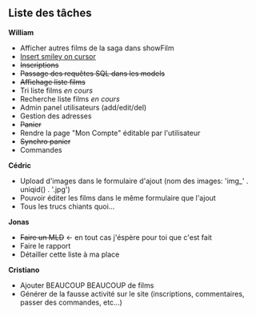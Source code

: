 ## Liste des tâches

**William**

* Afficher autres films de la saga dans showFilm
* [Insert smiley on cursor](http://stackoverflow.com/questions/11076975/insert-text-into-textarea-at-cursor-position-javascript)
* ~~Inscriptions~~
* ~~Passage des requêtes SQL dans les models~~
* ~~Affichage liste films~~
* Tri liste films *en cours*
* Recherche liste films *en cours*
* Admin panel utilisateurs (add/edit/del)
* Gestion des adresses
* ~~Panier~~
* Rendre la page "Mon Compte" éditable par l'utilisateur
* ~~Synchro panier~~
* Commandes

**Cédric**

* Upload d'images dans le formulaire d'ajout (nom des images: 'img_' . uniqid() . '.jpg')
* Pouvoir éditer les films dans le même formulaire que l'ajout
* Tous les trucs chiants quoi...

**Jonas**

* ~~Faire un MLD~~ <- en tout cas j'éspère pour toi que c'est fait
* Faire le rapport
* Détailler cette liste à ma place

**Cristiano**

* Ajouter BEAUCOUP BEAUCOUP de films
* Générer de la fausse activité sur le site (inscriptions, commentaires, passer des commandes, etc...)
